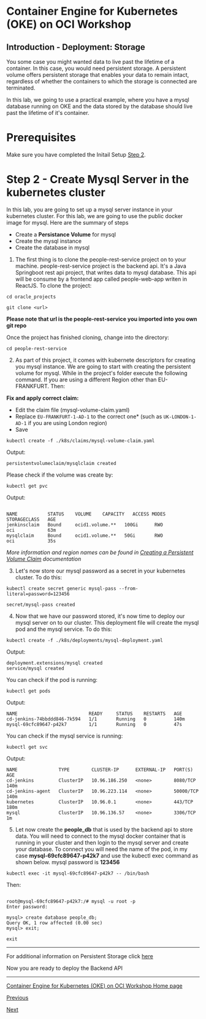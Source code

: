# Container Engine for Kubernetes (OKE) on OCI Workshop #

## Introduction - Deployment: Storage
You some case you might wanted data to live past the lifetime of a container. In this case, you would need persistent storage. A persistent volume offers persistent storage that enables your data to remain intact, regardless of whether the containers to which the storage is connected are terminated.

In this lab, we going to use a practical example, where you have a mysql database running on OKE and the data stored by the database should live past the lifetime of it's container. 

# Prerequisites
Make sure you have completed the Initail Setup  [Step 2](jenkins.pipelines.OKE2.md).

# Step 2  - Create Mysql Server in the kubernetes cluster #
In this lab, you are going to set up a mysql server instance in your kubernetes cluster. For this lab, we are going to use the public docker image for mysql. Here are the summary of steps

+ Create a **Persistance Volume** for mysql
+ Create the mysql instance
+ Create the database in mysql

1. The first thing is to clone the people-rest-service project on to your machine. people-rest-service project is the backend api. It's a Java Springboot rest api project, that writes data to mysql database. This api will be consume by a frontend app called people-web-app writen in ReactJS. To clone the project:

```
cd oracle_projects

git clone <url>
```

**Please note that url is the people-rest-service you imported into you own git repo**

Once the project has finished cloning, change into the directory:

```
cd people-rest-service
```

2. As part of this project, it comes with kubernete descriptors for creating you mysql instance. We are going to start with creating the persistent volume for mysql. While in the project's folder execute the following command. If you are using a different Region other than EU-FRANKFURT. Then:

**Fix and apply correct claim:**
+ Edit the claim file (mysql-volume-claim.yaml)
+ Replace `EU-FRANKFURT-1-AD-1` to the correct one* (such as `UK-LONDON-1-AD-1` if you are using London region)
+ Save


```
kubectl create -f ./k8s/claims/mysql-volume-claim.yaml 
```
Output:
```
persistentvolumeclaim/mysqlclaim created
```

Please check if the volume was create by:

```
kubectl get pvc
```

Output:
```

NAME           STATUS    VOLUME    CAPACITY   ACCESS MODES   STORAGECLASS   AGE
jenkinsclaim   Bound     ocid1.volume.**   100Gi      RWO            oci            63m
mysqlclaim     Bound     ocid1.volume.**   50Gi       RWO            oci            35s

```

*More information and region names can be found in [Creating a Persistent Volume Claim](https://docs.cloud.oracle.com/en-us/iaas/Content/ContEng/Tasks/contengcreatingpersistentvolumeclaim.htm) documentation*

3. Let's now store our mysql password as a secret in your kubernetes cluster. To do this:

```
kubectl create secret generic mysql-pass --from-literal=password=123456

secret/mysql-pass created
```

4. Now that we have our password stored, it's now time to deploy our mysql server on to our cluster. This deployment file will create the mysql pod and the mysql service. To do this:

```
kubectl create -f ./k8s/deployments/mysql-deployment.yaml 
```

Output:
```
deployment.extensions/mysql created
service/mysql created
```

You can check if the pod is running:

```
kubectl get pods
```

Output:
```
NAME                          READY     STATUS    RESTARTS   AGE
cd-jenkins-74bbddd846-7k594   1/1       Running   0          140m
mysql-69cfc89647-p42k7        1/1       Running   0          47s
```

You can check if the mysql service is running:

```
kubectl get svc
```
Output:
```
NAME               TYPE        CLUSTER-IP      EXTERNAL-IP   PORT(S)     AGE
cd-jenkins         ClusterIP   10.96.186.250   <none>        8080/TCP    140m
cd-jenkins-agent   ClusterIP   10.96.223.114   <none>        50000/TCP   140m
kubernetes         ClusterIP   10.96.0.1       <none>        443/TCP     180m
mysql              ClusterIP   10.96.136.57    <none>        3306/TCP    1m
```

5. Let now create the **people_db** that is used by the backend api to store data. You will need to connect to the mysql docker container that is running in your cluster and then login to the mysql server and create your database. To connect you will need the name of the pod, in my case **mysql-69cfc89647-p42k7** and use the kubectl exec command as shown below. mysql password is **123456**

```
kubectl exec -it mysql-69cfc89647-p42k7 -- /bin/bash
```
Then:
```

root@mysql-69cfc89647-p42k7:/# mysql -u root -p
Enter password: 

mysql> create database people_db;
Query OK, 1 row affected (0.00 sec)
mysql> exit;

exit
```

---
For additional information on Persistent Storage click [here](https://docs.cloud.oracle.com/en-us/iaas/Content/ContEng/Tasks/contengcreatingpersistentvolumeclaim.htm)

Now you are ready to deploy the Backend API

---
[Container Engine for Kubernetes (OKE) on OCI Workshop Home page](README.md)

[Previous](deployments.storage.OKE2.md)

[Next](deployments.storage.OKE4.md)
